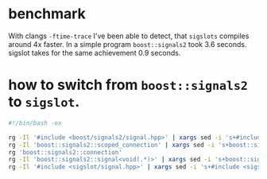 # benchmark

With clangs `-ftime-trace` I've been able to detect, that `sigslots` compiles around 4x faster.
In a simple program `boost::signals2` took 3.6 seconds. sigslot takes for the same achievement 0.9 seconds.

# how to switch from `boost::signals2` to `sigslot`.

```bash
#!/bin/bash -ex

rg -Il '#include <boost/signals2/signal.hpp>' | xargs sed -i 's+#include <boost/signals2/signal.hpp>+#include <sigslot/signal.hpp>+g'
rg -Il 'boost::signals2::scoped_connection' | xargs sed -i 's+boost::signals2::scoped_connection+sigslot::scoped_connection+g'
rg 'boost::signals2::connection'
rg -Il 'boost::signals2::signal<void(.*)>' | xargs sed -i 's+boost::signals2::signal<void(\(.*\))>+sigslot::signal<\1>+g'
rg -Il '#include <sigslot/signal.hpp>' | xargs sed -i 's+#include <sigslot/signal.hpp>+#include <sigslot/signal.hpp>+g'
```

